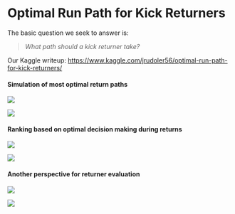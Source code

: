 # Optimal Run Path for Kick Returners
The basic question we seek to answer is:

> _What path should a kick returner take?_

Our Kaggle writeup: https://www.kaggle.com/jrudoler56/optimal-run-path-for-kick-returners/

#### Simulation of most optimal return paths
![](https://drive.google.com/uc?export=view&id=1dJ_RN0bTHUWxdprIDGQlU6BpbtPmGQvx)

![](https://drive.google.com/uc?export=view&id=1pjxxuEakx8mulxW4yHq3RSlmWvbgvbTg)

#### Ranking based on optimal decision making during returns
![](https://drive.google.com/uc?export=view&id=1_gVAdZ4l3wCvEdPqzApwELf2FIbM9lWV)

![](https://drive.google.com/uc?export=view&id=1unLj2w3u-IeYeEKHygQakSNBxLyweMuC)

#### Another perspective for returner evaluation

![](https://drive.google.com/uc?export=view&id=1CKkXoh8kWIdFoK0ZWnX9Q3kzk_htEqrw)

![](https://drive.google.com/uc?export=view&id=1FvPVxE2RuFD3aCNZL8mcABZ9z3JzcMV5)